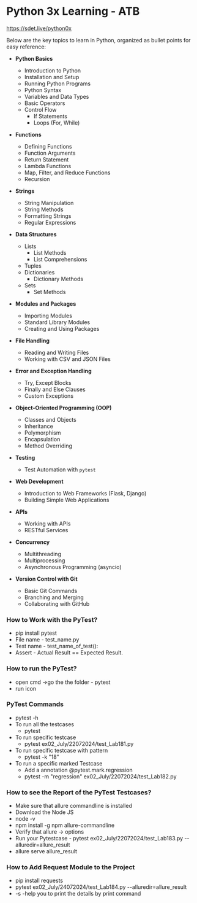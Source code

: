 # Python 3x Learning - ATB 
https://sdet.live/python0x

Below are the key topics to learn in Python, organized as bullet points for easy reference:

- **Python Basics**
  - Introduction to Python
  - Installation and Setup
  - Running Python Programs
  - Python Syntax
  - Variables and Data Types
  - Basic Operators
  - Control Flow
    - If Statements
    - Loops (For, While)

- **Functions**
  - Defining Functions
  - Function Arguments
  - Return Statement
  - Lambda Functions
  - Map, Filter, and Reduce Functions
  - Recursion

- **Strings**
  - String Manipulation
  - String Methods
  - Formatting Strings
  - Regular Expressions

- **Data Structures**
  - Lists
    - List Methods
    - List Comprehensions
  - Tuples
  - Dictionaries
    - Dictionary Methods
  - Sets
    - Set Methods

- **Modules and Packages**
  - Importing Modules
  - Standard Library Modules
  - Creating and Using Packages

- **File Handling**
  - Reading and Writing Files
  - Working with CSV and JSON Files

- **Error and Exception Handling**
  - Try, Except Blocks
  - Finally and Else Clauses
  - Custom Exceptions

- **Object-Oriented Programming (OOP)**
  - Classes and Objects
  - Inheritance
  - Polymorphism
  - Encapsulation
  - Method Overriding

- **Testing**
  - Test Automation with `pytest`


- **Web Development**
  - Introduction to Web Frameworks (Flask, Django)
  - Building Simple Web Applications

- **APIs**
  - Working with APIs
  - RESTful Services

- **Concurrency**
  - Multithreading
  - Multiprocessing
  - Asynchronous Programming (asyncio)

- **Version Control with Git**
  - Basic Git Commands
  - Branching and Merging
  - Collaborating with GitHub


### How to Work with the PyTest?
- pip install pytest
- File name - test_name.py
- Test name - test_name_of_test():
- Assert - Actual Result == Expected Result.

### How to run the PyTest?
- open cmd ->go the the folder - pytest
-  run icon

### PyTest Commands
- pytest -h
- To run all the testcases
  - pytest 
- To run specific testcase 
  - pytest ex02_July/22072024/test_Lab181.py
- To run specific testcase with pattern
  - pytest -k "18"
- To run a specific marked Testcase 
  - Add a annotation @pytest.mark.regression
  - pytest -m "regression" ex02_July/22072024/test_Lab182.py


### How to see the Report of the PyTest Testcases?
- Make sure that allure commandline is installed
- Download the Node JS
- node -v
- npm install -g npm allure-commandline
- Verify that allure -> options
- Run your Pytestcase - pytest ex02_July/22072024/test_Lab183.py --alluredir=allure_result
- allure serve allure_result

### How to Add Request Module to the Project
- pip install requests
- pytest ex02_July/24072024/test_Lab184.py --alluredir=allure_result
- -s -help you to print the details by print command